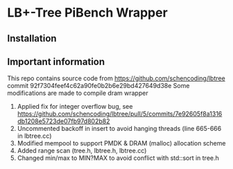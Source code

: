 # LB+-Tree PiBench Wrapper

## Installation


## Important information
This repo contains source code from https://github.com/schencoding/lbtree
commit 92f7304feef4c62a90fe0b2b6e29bd427649d38e
Some modifications are made to compile dram wrapper

1. Applied fix for integer overflow bug, see https://github.com/schencoding/lbtree/pull/5/commits/7e92605f8a1316db1208e5723de07fb97d802b82
2. Uncommented backoff in insert to avoid hanging threads (line 665-666 in lbtree.cc)
3. Modified mempool to support PMDK & DRAM (malloc) allocation scheme
4. Added range scan (tree.h, lbtree.h, lbtree.cc)
5. Changed min/max to MIN?MAX to avoid conflict with std::sort in tree.h
